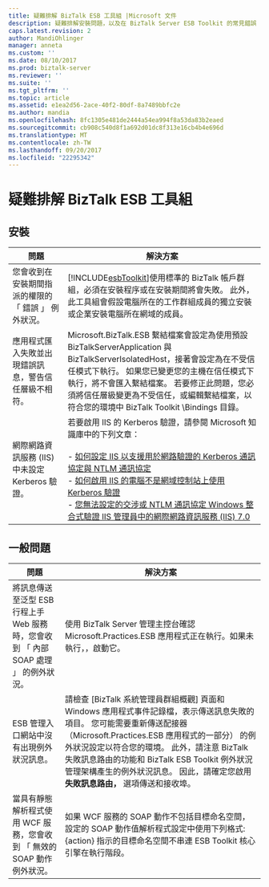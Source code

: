```yaml
---
title: 疑難排解 BizTalk ESB 工具組 |Microsoft 文件
description: 疑難排解安裝問題，以及在 BizTalk Server ESB Toolkit 的常見錯誤
caps.latest.revision: 2
author: MandiOhlinger
manager: anneta
ms.custom: ''
ms.date: 08/10/2017
ms.prod: biztalk-server
ms.reviewer: ''
ms.suite: ''
ms.tgt_pltfrm: ''
ms.topic: article
ms.assetid: e1ea2d56-2ace-40f2-80df-8a7489bbfc2e
ms.author: mandia
ms.openlocfilehash: 8fc1305e481de2444a54ea994f8a53da83b2eaed
ms.sourcegitcommit: cb908c540d8f1a692d01dc8f313e16cb4b4e696d
ms.translationtype: MT
ms.contentlocale: zh-TW
ms.lasthandoff: 09/20/2017
ms.locfileid: "22295342"
---
```

# <a name="troubleshoot-the-biztalk-esb-toolkit"></a>疑難排解 BizTalk ESB 工具組

  
## <a name="installation"></a>安裝  
  
|問題|解決方案|  
|-----------|----------------|  
|您會收到在安裝期間指派的權限的 「 錯誤 」 例外狀況。|[!INCLUDE[esbToolkit](../includes/esbtoolkit-md.md)]使用標準的 BizTalk 帳戶群組，必須在安裝程序或在安裝期間將會失敗。 此外，此工具組會假設電腦所在的工作群組成員的獨立安裝或企業安裝電腦所在網域的成員。|  
|應用程式匯入失敗並出現錯誤訊息，警告信任層級不相符。|Microsoft.BizTalk.ESB 繫結檔案會設定為使用預設 BizTalkServerApplication 與 BizTalkServerIsolatedHost，接著會設定為在不受信任模式下執行。 如果您已變更您的主機在信任模式下執行，將不會匯入繫結檔案。 若要修正此問題，您必須將信任層級變更為不受信任，或編輯繫結檔案，以符合您的環境中 BizTalk Toolkit \Bindings 目錄。|  
|網際網路資訊服務 (IIS) 中未設定 Kerberos 驗證。|若要啟用 IIS 的 Kerberos 驗證，請參閱 Microsoft 知識庫中的下列文章：<br /><br /> -   [如何設定 IIS 以支援用於網路驗證的 Kerberos 通訊協定與 NTLM 通訊協定](http://go.microsoft.com/fwlink/?LinkId=188566)<br />-   [如何啟用 IIS 的電腦不是網域控制站上使用 Kerberos 驗證](http://go.microsoft.com/fwlink/?LinkId=188567)<br />-   [您無法設定的交涉或 NTLM 通訊協定 Windows 整合式驗證 IIS 管理員中的網際網路資訊服務 (IIS) 7.0](http://go.microsoft.com/fwlink/?LinkId=188568)|  
  
## <a name="general-issues"></a>一般問題  
  
|問題|解決方案|  
|-----------|----------------|  
|將訊息傳送至泛型 ESB 行程上手 Web 服務時，您會收到 「 內部 SOAP 處理 」 的例外狀況。|使用 BizTalk Server 管理主控台確認 Microsoft.Practices.ESB 應用程式正在執行。如果未執行，，啟動它。|  
|ESB 管理入口網站中沒有出現例外狀況訊息。|請檢查 [BizTalk 系統管理員群組概觀] 頁面和 Windows 應用程式事件記錄檔，表示傳送訊息失敗的項目。 您可能需要重新傳送配接器 （Microsoft.Practices.ESB 應用程式的一部分） 的例外狀況設定以符合您的環境。 此外，請注意 BizTalk 失敗訊息路由的功能和 BizTalk ESB Toolkit 例外狀況管理架構產生的例外狀況訊息。 因此，請確定您啟用**失敗訊息路由，** 選項傳送和接收埠。|  
|當具有靜態解析程式使用 WCF 服務，您會收到 「 無效的 SOAP 動作例外狀況。|如果 WCF 服務的 SOAP 動作不包括目標命名空間，設定的 SOAP 動作值解析程式設定中使用下列格式: {action} 指示的目標命名空間不串連 ESB Toolkit 核心引擎在執行階段。|